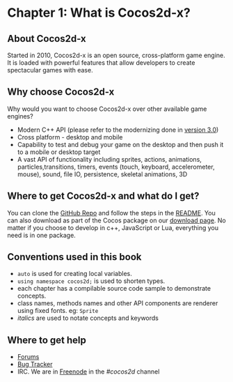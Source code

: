 # Chapter 1: What is Cocos2d-x?

## About Cocos2d-x
Started in 2010, Cocos2d-x is an open source, cross-platform game engine. It is loaded with powerful features that allow developers to create spectacular games with ease.

## Why choose Cocos2d-x
Why would you want to choose Cocos2d-x over other available game engines?

* Modern C++ API (please refer to the modernizing done in [version 3.0](https://github.com/cocos2d/cocos2d-x/blob/Cocos2d-x-3.0/docs/RELEASE_NOTES.md#c11-features))
* Cross platform - desktop and mobile
* Capability to test and debug your game on the desktop and then push it to a
  mobile or desktop target
* A vast API of functionality including sprites, actions, animations, particles,transitions, timers, events (touch, keyboard, accelerometer, mouse), sound, file IO, persistence, skeletal animations, 3D

## Where to get Cocos2d-x and what do I get?
You can clone the [GitHub Repo](https://github.com/cocos2d/cocos2d-x) and follow the steps in the [README](https://github.com/cocos2d/cocos2d-x/blob/v3/README.md). You can also download as part of the Cocos package on our [download page](http://cocos2d-x.org/download). No matter if you choose to develop in c++, JavaScript or Lua, everything you need is in one package.

## Conventions used in this book

* `auto` is used for creating local variables.
* `using namespace cocos2d;` is used to shorten types.
* each chapter has a compilable source code sample to demonstrate concepts.
* class names, methods names and other API components are renderer using fixed fonts. eg: `Sprite`
* *italics* are used to notate concepts and keywords

## Where to get help
* [Forums](http://discuss.cocos2d-x.org)
* [Bug Tracker](https://github.com/cocos2d/cocos2d-x/issues)
* IRC. We are in [Freenode](https://webchat.freenode.net/) in the _#cocos2d_ channel
